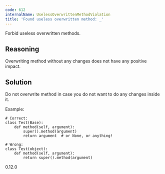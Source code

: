 ```yaml
---
code: 612
internalName: UselessOverwrittenMethodViolation
title: 'Found useless overwritten method: _'
---
```


Forbid useless overwritten methods.

## Reasoning
Overwriting method without any changes does not have any positive
impact.

## Solution
Do not overwrite method in case you do not want to do any changes
inside it.

Example:

    # Correct:
    class Test(Base):
        def method(self, argument):
            super().method(argument)
            return argument  # or None, or anything!
    
    # Wrong:
    class Test(object):
        def method(self, argument):
            return super().method(argument)

<div class="versionadded">

0.12.0

</div>